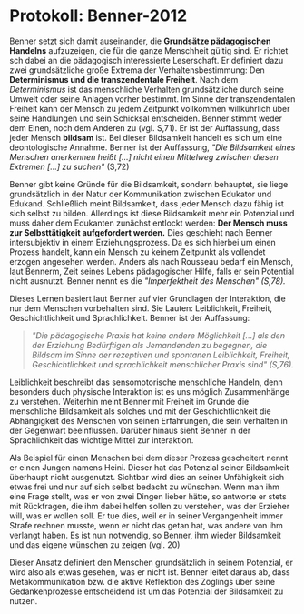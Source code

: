 # Protokoll: Benner-2012

Benner setzt sich damit auseinander, die **Grundsätze pädagogischen Handelns** aufzuzeigen, die für die ganze Menschheit gültig sind.
Er richtet sch dabei an die pädagogisch interessierte Leserschaft.
Er definiert dazu zwei grundsätzliche große Extrema der Verhaltensbestimmung: Den **Determinismus und die transzendentale Freiheit**.
Nach dem *Determinismus* ist das menschliche Verhalten grundsätzliche durch seine Umwelt oder seine Anlagen vorher bestimmt.
Im Sinne der transzendentalen Freiheit kann der Mensch zu jedem Zeitpunkt vollkommen willkührlich über seine Handlungen und sein Schicksal entscheiden.
Benner stimmt weder dem Einen, noch dem Anderen zu (vgl. S,71).
Er ist der Auffassung, dass jeder Mensch **bildsam** ist.
Bei dieser Bildsamkeit handelt es sich um eine deontologische Annahme.
Benner  ist der Auffassung, *"Die Bildsamkeit eines Menschen anerkennen  heißt [...] nicht einen Mittelweg zwischen diesen Extremen [...] zu suchen"* (S,72)

Benner gibt keine Gründe für die Bildsamkeit, sondern behauptet, sie liege grundsätzlich in der  Natur der Kommunikation zwischen Edukator und Edukand.
Schließlich meint Bildsamkeit, dass jeder Mensch dazu fähig ist sich selbst zu bilden.
Allerdings ist diese Bildsamkeit mehr ein Potenzial und muss daher dem Edukanten zunächst  entlockt werden: **Der Mensch muss zur Selbsttätigkeit aufgefordert werden.**
Dies geschieht nach Benner intersubjektiv in einem Erziehungsprozess.
Da es sich hierbei um einen Prozess handelt, kann ein Mensch zu keinem Zeitpunkt als vollendet erzogen angesehen werden.
Anders als nach Rousseau bedarf ein Mensch, laut Bennerm, Zeit seines Lebens pädagogischer Hilfe, falls er sein Potential nicht ausnutzt.
Benner nennt es die *"Imperfektheit des Menschen" (S,78).*

Dieses Lernen basiert laut Benner auf vier Grundlagen der Interaktion, die nur dem Menschen vorbehalten sind.
Sie Lauten: Leiblichkeit, Freiheit, Geschichtlichkeit und Sprachlichkeit.
Benner ist der Auffassung:

>*"Die pädagogische Praxis hat keine andere Möglichkeit [...] als den der Erziehung Bedürftigen als Jemandenden zu begegnen, die Bildsam im Sinne der rezeptiven und spontanen Leiblichkeit, Freiheit, Geschichtlichkeit und sprachlichkeit menschlicher Praxis sind" (S,76).*

Leiblichkeit beschreibt das sensomotorische menschliche Handeln, denn besonders duch physische Interaktion ist es uns möglich Zusammenhänge zu verstehen.
Weiterhin meint Benner mit Freiheit im Grunde die menschliche Bildsamkeit als solches und mit der Geschichtlichkeit die Abhängigkeit des Menschen von seinen Erfahrungen, die sein verhalten in der Gegenwart beeinflussen.
Darüber hinaus sieht Benner in der Sprachlichkeit das wichtige Mittel zur interaktion.

Als Beispiel für einen Menschen bei dem dieser Prozess gescheitert nennt er einen Jungen namens Heini.
Dieser hat das Potenzial seiner Bildsamkeit überhaupt nicht ausgenutzt.
Sichtbar wird dies an seiner Unfähigkeit sich etwas frei und nur auf sich selbst bedacht zu wünschen.
Wenn man ihm eine Frage stellt, was er von zwei Dingen lieber hätte, so antworte er stets mit Rückfragen, die ihm dabei helfen sollen zu verstehen, was der Erzieher will, was er wollen soll.
Er tue dies, weil er in seiner Vergangenheit immer Strafe rechnen musste, wenn er nicht das getan hat, was andere von ihm verlangt haben.
Es ist nun notwendig, so Benner, ihm wieder Bildsamkeit und das eigene wünschen zu zeigen (vgl. 20)

Dieser Ansatz definiert den Menschen grundsätzlich in seinem Potenzial, er wird also als etwas gesehen, was er nicht ist.
Benner leitet daraus ab, dass Metakommunikation bzw. die aktive Reflektion des Zöglings über seine Gedankenprozesse entscheidend ist um das Potenzial der Bildsamkeit zu nutzen.
